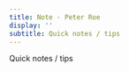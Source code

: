 ```yaml
---
title: Note - Peter Roe
display: ''
subtitle: Quick notes / tips
---
```


<div class="prose m-auto mb-8 select-none">
  <div class="opacity-20 italic">Quick notes / tips</div>
  <NoteTitleIcons currentTitle="notes"/>
</div>

<ClientOnly>
  <Plum/>
</ClientOnly>

<ListNotes />
